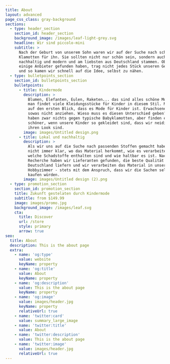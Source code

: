 ```yaml
---
title: About
layout: advanced
page_css_class: gray-background
sections:
  - type: header_section
    section_id: header_section
    background_image: /images/leaf-light-grey.svg
    headline: Wir sind piccolo-mini
    subtitle: >
      Nach der Geburt von unserem Sohn waren wir auf der Suche nach schönen
      Klamotten für ihn. Sie sollten nicht nur schön sein, sondern auch
      nachhaltig und modern und am liebsten aus Deutschland stammen. Obwohl wir
      einige Anbieter gefunden haben, trag nicht jedes Stück unseren Geschmack
      und so kamen wir schnell auf die Idee, selbst zu nähen.
  - type: bulletpoints_section
    section_id: bulletpoints_section
    bulletpoints:
      - title: Kindermode
        description: >
          Blumen, Elefanten, Eulen, Raketen... das sind alles schöne Motive und
          man findet viele Kleidungsstücke für Kinder in diesem Stil. Man sieht
          auf den ersten Blick, dass es Mode für Kinder ist. Erwachsene würden
          sowas nicht anziehen. Wieso muss es diesen Unterschied geben? Wir
          haben zwar nichts gegen typische Babyklamotten, aber finden es noch
          schöner, wenn unsere Kinder so gekleidet sind, dass wir neidisch auf
          ihren Look sind.
        image: images/Untitled design.png
      - title: Lokal und nachhaltig
        description: >
          Als wir uns auf die Suche nach passenden Stoffen gemacht haben, war
          nicht immer klar, wo das Material herkommt, wie es verarbeitet wurde,
          welche Schadstoffe enthalten sind und wie haltbar es ist. Nach langer
          Recherche haben wir Lieferanten gefunden, die beste Qualität aus
          Deutschland liefern und wir verarbeiten das Material in unserem
          Hobbyzimmer - stets mit dem Anspruch, dass wir die Sachen selbst
          kaufen würden.
        image: images/Untitled design (2).png
  - type: promotion_section
    section_id: promotion_section
    title: Zukunft gestelaten durch Kindermode
    subtitle: from $149.99
    image: images/promo.jpg
    background_image: /images/leaf.svg
    cta:
      title: Discover
      url: /store
      style: primary
      arrow: true
seo:
  title: About
  description: This is the about page
  extra:
    - name: 'og:type'
      value: website
      keyName: property
    - name: 'og:title'
      value: About
      keyName: property
    - name: 'og:description'
      value: This is the about page
      keyName: property
    - name: 'og:image'
      value: images/header.jpg
      keyName: property
      relativeUrl: true
    - name: 'twitter:card'
      value: summary_large_image
    - name: 'twitter:title'
      value: About
    - name: 'twitter:description'
      value: This is the about page
    - name: 'twitter:image'
      value: images/header.jpg
      relativeUrl: true
---
```

